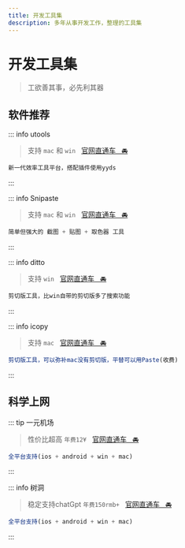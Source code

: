 ```yaml
---
title: 开发工具集
description: 多年从事开发工作，整理的工具集
---
```


# 开发工具集

> 工欲善其事，必先利其器

## 软件推荐

::: info utools
> 支持 `mac` 和 `win` &nbsp;&nbsp;[官网直通车&nbsp;&nbsp;&nbsp;🚘](https://www.u.tools)
```js
新一代效率工具平台，搭配插件使用yyds
```
:::

::: info Snipaste
> 支持 `mac` 和 `win` &nbsp;&nbsp;[官网直通车&nbsp;&nbsp;&nbsp;🚘](https://zh.snipaste.com)
```js
简单但强大的 截图 + 贴图 + 取色器 工具
```
:::

::: info ditto
> 支持 `win` &nbsp;&nbsp;[官网直通车&nbsp;&nbsp;&nbsp;🚘](https://ditto-cp.sourceforge.io)
```js
剪切版工具，比win自带的剪切版多了搜索功能
```
:::

::: info icopy
> 支持 `mac` &nbsp;&nbsp;[官网直通车&nbsp;&nbsp;&nbsp;🚘](https://www.better365.cn/icopy.html)
```js
剪切版工具，可以弥补mac没有剪切版，平替可以用Paste(收费)
```
:::


## 科学上网

::: tip 一元机场

> 性价比超高 `年费12¥` &nbsp;&nbsp;[官网直通车&nbsp;&nbsp;&nbsp;🚘](https://xn--4gq62f52gdss.ink/#/register?code=r1GYrham)

```js
全平台支持(ios + android + win + mac)
```
:::

::: info 树洞

> 稳定支持chatGpt `年费150rmb+` &nbsp;&nbsp;[官网直通车&nbsp;&nbsp;&nbsp;🚘](https://com.ss.sssuusss.com/auth/register?code=QAVGMB)

```js
全平台支持(ios + android + win + mac)
```
:::

